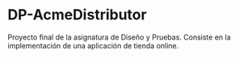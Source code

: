 # DP-AcmeDistributor
Proyecto final de la asignatura de Diseño y Pruebas. Consiste en la implementación de una aplicación de tienda online.
